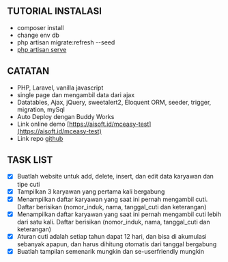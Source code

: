 ## TUTORIAL INSTALASI

- composer install
- change env db
- php artisan migrate:refresh --seed
- [php artisan serve](https://aisoft.id/mceasy-test)

## CATATAN

- PHP, Laravel, vanilla javascript
- single page dan mengambil data dari ajax
- Datatables, Ajax, jQuery, sweetalert2, Eloquent ORM, seeder, trigger, migration, mySql
- Auto Deploy dengan Buddy Works
- Link online demo [https://aisoft.id/mceasy-test](https://aisoft.id/mceasy-test)
- Link repo [github](https://github.com/rizkydwicmt/mceasy-test)


## TASK LIST
- [x] Buatlah website untuk add, delete, insert, dan edit data karyawan dan tipe cuti 
- [x] Tampilkan 3 karyawan yang pertama kali bergabung 
- [x] Menampilkan daftar karyawan yang saat ini pernah mengambil cuti. Daftar berisikan (nomor_induk, nama, tanggal_cuti dan keterangan)											 
- [x] Menampilkan daftar karyawan yang saat ini pernah mengambil cuti lebih dari satu kali. Daftar berisikan (nomor_induk, nama, tanggal_cuti dan keterangan)											
- [x] Aturan cuti adalah setiap tahun dapat 12 hari, dan bisa di akumulasi sebanyak apapun, dan harus dihitung otomatis dari tanggal bergabung
- [x] Buatlah tampilan semenarik mungkin dan se-userfriendly mungkin